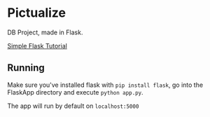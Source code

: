# Pictualize

DB Project, made in Flask.

[Simple Flask Tutorial](https://code.tutsplus.com/tutorials/creating-a-web-app-from-scratch-using-python-flask-and-mysql--cms-22972)

## Running
Make sure you've installed flask with `pip install flask`, go into the FlaskApp directory and execute `python app.py`. 

The app will run by default on `localhost:5000`
